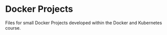# Docker Projects

Files for small Docker Projects developed within the Docker and Kubernetes course.

